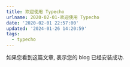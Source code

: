 ```yaml
---
title: 欢迎使用 Typecho
urlname: 2020-02-01-欢迎使用 Typecho
date: '2020-02-01 22:57:00'
updated: '2024-01-26 14:20:59'
tags:
  - typecho
---
```

如果您看到这篇文章, 表示您的 blog 已经安装成功.



